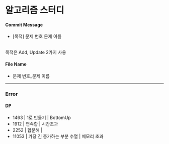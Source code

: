 # 알고리즘 스터디

#### Commit Message
+ [목적] 문제 번호 문제 이름

<br>목적은 Add, Update 2가지 사용

#### File Name
+ 문제 번호_문제 이름

-----------
### Error

#### DP
+ 1463 | 1로 만들기 | BottomUp
+ 1912 | 연속합 | 시간초과
+ 2252 | 합분해 |
+ 11053 | 가장 긴 증가하는 부분 수열 | 메모리 초과
